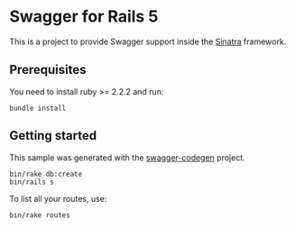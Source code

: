 # Swagger for Rails 5

This is a project to provide Swagger support inside the [Sinatra](http://rubyonrails.org/) framework.

## Prerequisites
You need to install ruby >= 2.2.2 and run:

```
bundle install
```

## Getting started

This sample was generated with the [swagger-codegen](https://github.com/swagger-api/swagger-codegen) project.

```
bin/rake db:create
bin/rails s
```

To list all your routes, use:

```
bin/rake routes
```
